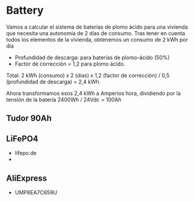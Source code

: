 # Battery

Vamos a calcular el sistema de baterías de plomo ácido para una vivienda que necesita una autonomía de 2 días de consumo. Tras tener en cuenta todos los elementos de la vivienda, obtenemos un consumo de 2 kWh por día

- Profundidad de descarga: para baterías de plomo-ácido (50%) 
- Factor de corrección = 1,2 para plomo ácido.

Total: 2 kWh (consumo) x 2 (días) x 1,2 (factor de corrección) / 0,5 (profundidad de descarga) = 2,4 kWh.

Ahora transformamos esos 2,4 kWh a Amperios hora, dividiendo por la tensión de la batería 2400Wh / 24Vdc = 100Ah

## Tudor 90Ah

## LiFePO4
- lifepo.de
- 

## AliExpress
- UMP8EA7C659U